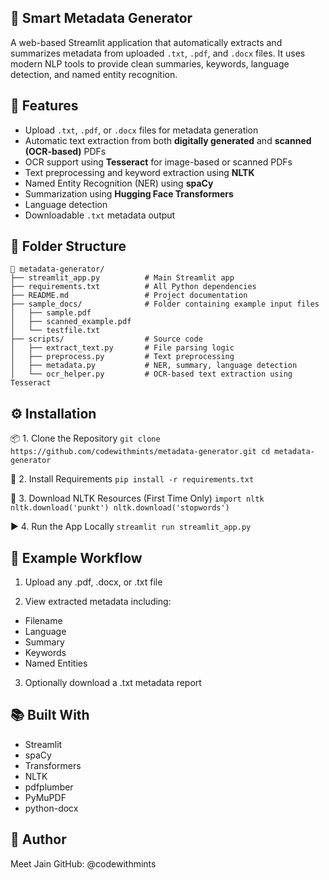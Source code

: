 ## 🧠 Smart Metadata Generator

A web-based Streamlit application that automatically extracts and summarizes metadata from uploaded `.txt`, `.pdf`, and `.docx` files. It uses modern NLP tools to provide clean summaries, keywords, language detection, and named entity recognition.

## 📌 Features

- Upload `.txt`, `.pdf`, or `.docx` files for metadata generation
- Automatic text extraction from both **digitally generated** and **scanned (OCR-based)** PDFs
- OCR support using **Tesseract** for image-based or scanned PDFs
- Text preprocessing and keyword extraction using **NLTK**
- Named Entity Recognition (NER) using **spaCy**
- Summarization using **Hugging Face Transformers**
- Language detection
- Downloadable `.txt` metadata output


## 📁 Folder Structure
```
📁 metadata-generator/
├── streamlit_app.py          # Main Streamlit app
├── requirements.txt          # All Python dependencies
├── README.md                 # Project documentation
├── sample_docs/              # Folder containing example input files
│   ├── sample.pdf
│   ├── scanned_example.pdf
│   └── testfile.txt
├── scripts/                  # Source code
│   ├── extract_text.py       # File parsing logic
│   ├── preprocess.py         # Text preprocessing
│   ├── metadata.py           # NER, summary, language detection
│   └── ocr_helper.py         # OCR-based text extraction using Tesseract
```



## ⚙️ Installation

📦 1. Clone the Repository
`git clone https://github.com/codewithmints/metadata-generator.git
cd metadata-generator`

🧪 2. Install Requirements
`pip install -r requirements.txt`

🧠 3. Download NLTK Resources (First Time Only)
`import nltk
nltk.download('punkt')
nltk.download('stopwords')`

▶️ 4. Run the App Locally
`streamlit run streamlit_app.py`


## 📝 Example Workflow

1. Upload any .pdf, .docx, or .txt file

2. View extracted metadata including:
- Filename
- Language
- Summary
- Keywords
- Named Entities

3. Optionally download a .txt metadata report

## 📚 Built With
- Streamlit
- spaCy
- Transformers
- NLTK
- pdfplumber
- PyMuPDF
- python-docx

## 👤 Author
Meet Jain
GitHub: @codewithmints

